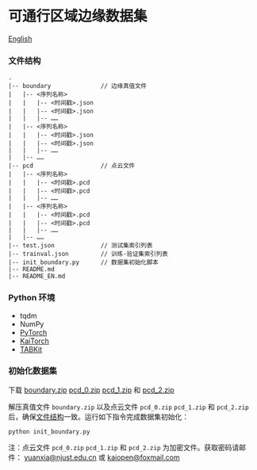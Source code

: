 # 可通行区域边缘数据集

[English](./README_EN.md)

### 文件结构
```
.
|-- boundary              // 边缘真值文件
|   |-- <序列名称>
|   |   |-- <时间戳>.json
|   |   |-- <时间戳>.json
|   |   |-- ……
|   |-- <序列名称>
|   |   |-- <时间戳>.json
|   |   |-- <时间戳>.json
|   |   |-- ……
|   |-- ……
|-- pcd                   // 点云文件
|   |-- <序列名称>
|   |   |-- <时间戳>.pcd
|   |   |-- <时间戳>.pcd
|   |   |-- ……
|   |-- <序列名称>
|   |   |-- <时间戳>.pcd
|   |   |-- <时间戳>.pcd
|   |   |-- ……
|   |-- ……
|-- test.json             // 测试集索引列表
|-- trainval.json         // 训练-验证集索引列表
|-- init_boundary.py      // 数据集初始化脚本
|-- README.md
|-- README_EN.md

```

### Python 环境
- tqdm
- NumPy
- [PyTorch](https://pytorch.org)
- [KaiTorch](https://github.com/kaiopen/kaitorch)
- [TABKit](https://github.com/kaiopen/tab_kit)

### 初始化数据集
下载 [boundary.zip](https://github.com/kaiopen/tab/releases/download/boundary/boundary.zip)  [pcd_0.zip](https://github.com/kaiopen/tab/releases/download/PCD_0/pcd_0.zip) [pcd_1.zip](https://github.com/kaiopen/tab/releases/download/PCD_1/pcd_1.zip) 和 [pcd_2.zip](https://github.com/kaiopen/tab/releases/download/PCD_2/pcd_2.zip)

解压真值文件 `boundary.zip` 以及点云文件 `pcd_0.zip` `pcd_1.zip` 和 `pcd_2.zip` 后，确保[文件结构](#文件结构)一致。运行如下指令完成数据集初始化：
```shell
python init_boundary.py
```

注：点云文件 `pcd_0.zip` `pcd_1.zip` 和 `pcd_2.zip` 为加密文件。获取密码请邮件： yuanxia@njust.edu.cn 或 kaiopen@foxmail.com
